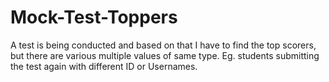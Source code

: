 # Mock-Test-Toppers
A test is being conducted and based on that I have to find the top scorers, but there are various multiple values of same type. Eg. students submitting the test again with different ID or Usernames.

